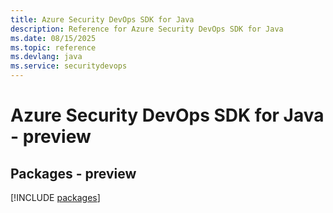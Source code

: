 ```yaml
---
title: Azure Security DevOps SDK for Java
description: Reference for Azure Security DevOps SDK for Java
ms.date: 08/15/2025
ms.topic: reference
ms.devlang: java
ms.service: securitydevops
---
```

# Azure Security DevOps SDK for Java - preview
## Packages - preview
[!INCLUDE [packages](security-devops-index.md)]